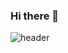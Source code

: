 ### Hi there 👋

<!--
**heejunKIM01/heejunKIM01** is a ✨ _special_ ✨ repository because its `README.md` (this file) appears on your GitHub profile.

Here are some ideas to get you started:

- 🔭 I’m currently working on ...
- 🌱 I’m currently learning ...
- 👯 I’m looking to collaborate on ...
- 🤔 I’m looking for help with ...
- 💬 Ask me about ...
- 📫 How to reach me: ...
- 😄 Pronouns: ...
- ⚡ Fun fact: ...
-->
![header](https://capsule-render.vercel.app/api?type=waving&color=0:8181F7,100:2E2EFE&text=HeeJun%20Kim&animation=fadeIn&fontSize=40&height=200&fontAlign=50&fontAlignY=45&fontColor=FFFFFF)
